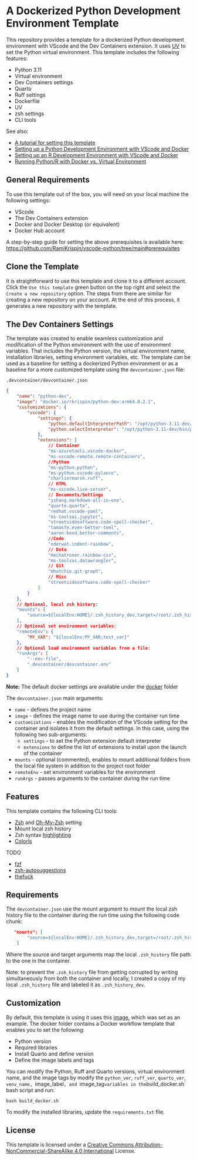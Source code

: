 # A Dockerized Python Development Environment Template

This repository provides a template for a dockerized Python development environment with VScode and the Dev Containers extension. It uses [UV](https://docs.astral.sh/uv/) to set the Python virtual environment. This template includes the following features:
- Python 3.11
- Virtual environment 
- Dev Containers settings
- Quarto 
- Ruff settings
- Dockerfile
- UV
- zsh settings
- CLI tools 

See also:
- [A tutorial for setting this template](https://medium.com/@rami.krispin/setting-a-dockerized-python-development-environment-template-de2400c4812b)
- [Setting up a Python Development Environment with VScode and Docker](https://github.com/RamiKrispin/vscode-python)
- [Setting up an R Development  Environment with VScode and Docker](https://github.com/RamiKrispin/vscode-r)
- [Running Python/R with Docker vs. Virtual Environment](https://medium.com/@rami.krispin/running-python-r-with-docker-vs-virtual-environment-4a62ed36900f)


## General Requirements
To use this template out of the box, you will need on your local machine the following settings:
- VScode
- The Dev Containers extension
- Docker and Docker Desktop (or equivalent)
- Docker Hub account

A step-by-step guide for setting the above prerequisites is available here:
https://github.com/RamiKrispin/vscode-python/tree/main#prerequisites

## Clone the Template

It is straightforward to use this template and clone it to a different account. Click the `Use this template` green button on the top right and select the `Create a new repository` option. The steps from there are similar for creating a new repository on your account. At the end of this process, it generates a new repository with the template. 


## The Dev Containers Settings

The template was created to enable seamless customization and modification of the Python environment with the use of environment variables. That includes the Python version, the virtual environment name, installation libraries, setting environment variables, etc. The template can be used as a baseline for setting a dockerized Python environment or as a baseline for a more customized template using the `devcontainer.json` file:

`.devcontainer/devcontainer.json`

```json
{
    "name": "python-dev",
    "image": "docker.io/rkrispin/python-dev:arm64.0.2.1",
    "customizations": {
        "vscode": {
            "settings": {
                "python.defaultInterpreterPath": "/opt/python-3.11-dev/bin/python3",
                "python.selectInterpreter": "/opt/python-3.11-dev/bin/python3"
            },
            "extensions": [
                // Container
                "ms-azuretools.vscode-docker",
                "ms-vscode-remote.remote-containers",
                //Python
                "ms-python.python",
                "ms-python.vscode-pylance",
                "charliermarsh.ruff",
                // HTML
                "ms-vscode.live-server",
                // Documents/Settings
                "yzhang.markdown-all-in-one",
                "quarto.quarto",
                "redhat.vscode-yaml",
                "ms-toolsai.jupyter",
                "streetsidesoftware.code-spell-checker",
                "tamasfe.even-better-toml",
                "aaron-bond.better-comments",
                //Code
                "oderwat.indent-rainbow",
                // Data
                "mechatroner.rainbow-csv",
                "ms-toolsai.datawrangler",
                // Git
                "mhutchie.git-graph",
                // Misc
                "streetsidesoftware.code-spell-checker"
            ]
        }
    },
    // Optional, local zsh history:
    "mounts": [
        "source=${localEnv:HOME}/.zsh_history_dev,target=/root/.zsh_history,type=bind,consistency=cache"
    ],
    // Optional set environment variables:
    "remoteEnv": {
        "MY_VAR": "${localEnv:MY_VAR:test_var}"
    },
    // Optional load environment variables from a file:
    "runArgs": [
        "--env-file",
        ".devcontainer/devcontainer.env"
    ]
}
```
 **Note:** The default docker settings are available under the [docker]() folder

The `devcontainer.json` main arguments:
- `name` - defines the project name
- `image` - defines the image name to use during the container run time
- `customizations` - enables the modification of the VScode setting for the container and isolates it from the default settings. In this case, using the following two sub-arguments:
    - `settings` - to set the Python extension default interpreter
    - `extensions` to define the list of extensions to install upon the launch of the container
- `mounts` - optional (commented), enables to mount additional folders from the local file system in addition to the project root folder
- `remoteEnv` - set environment variables for the environment
- `runArgs` - passes arguments to the container during the run time

## Features

This template contains the following CLI tools:
- [Zsh](https://www.zsh.org/) and [Oh-My-Zsh](https://ohmyz.sh/) setting
- Mount local zsh history
- Zsh syntax [highlighting](https://github.com/zsh-users/zsh-syntax-highlighting)
- [Colorls](https://github.com/athityakumar/colorls)


TODO
- [fzf](https://github.com/junegunn/fzf)
- [zsh-autosuggestions](https://github.com/zsh-users/zsh-autosuggestions)
- [thefuck](https://github.com/nvbn/thefuck)


## Requirements

The `devcontainer.json` use the mount argument to mount the local zsh history file to the container during the run time using the following code chunk:

```json
   "mounts": [
        "source=${localEnv:HOME}/.zsh_history_dev,target=/root/.zsh_history,type=bind,consistency=cache"
    ]
```

Where the source and target arguments map the local `.zsh_history` file path to the one in the container. 

Note: to prevent the `.zsh_history` file from getting corrupted by writing simultaneously from both the container and locally, I created a copy of my local `.zsh_history` file and labeled it as `.zsh_history_dev`. 

## Customization

By default, this template is using  it uses this [image](https://hub.docker.com/repository/docker/rkrispin/python-dev/tags/arm64.0.0.1/sha256-8d157d1f3218c1f5f76889f739b7eacea5dfcf185e0860eefa016fac8474eacf), which was set as an example. The docker folder contains a Docker workflow template that enables you to set the following:
- Python version
- Required libraries
- Install Quarto and define version
- Define the image labels and tags

You can modify the Python, Ruff and Quarto versions, virtual environment name, and the image tags by modify the `python_ver`, `ruff_ver`, `quarto_ver`, `venv_name, `image_label`, and `image_tag` variables in the `build_docker.sh` bash script and run:
``` shell
bash build_docker.sh
```

To modify the installed libraries, update the `requirements.txt` file.


## License

This template is licensed under a [Creative Commons Attribution-NonCommercial-ShareAlike 4.0 International](https://creativecommons.org/licenses/by-nc-sa/4.0/) License.
